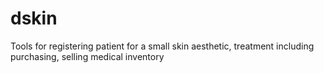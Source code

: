 # dskin
Tools for registering patient for a small skin aesthetic, treatment including purchasing, selling medical inventory

